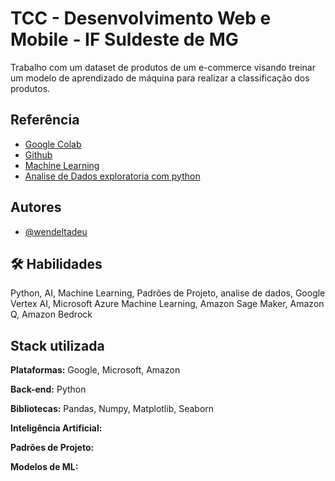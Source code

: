 # TCC - Desenvolvimento Web e Mobile - IF Suldeste de MG

Trabalho com um dataset de produtos de um e-commerce visando treinar um modelo de aprendizado de máquina para realizar a classificação dos produtos.

## Referência

 - [Google Colab](https://colab.research.google.com/notebooks/intro.ipynb#scrollTo=GJBs_flRovLc)
 - [Github](https://github.com/GoogleCloudPlatform/training-data-analyst/blob/master/courses/machine_learning/deepdive2/launching_into_ml/solutions/improve_data_quality.ipynb)
 - [Machine Learning]( https://github.com/GoogleCloudPlatform/ml-design-patterns/blob/master/03_problem_representation/pipeline.png)
  - [Analise de Dados exploratoria com python](https://partner.cloudskillsboost.google/?locale=pt_BR)
## Autores

- [@wendeltadeu](https://github.com/wtnscti)

## 🛠 Habilidades
Python, AI, Machine Learning, Padrões de Projeto, analise de dados, Google Vertex AI, Microsoft Azure Machine Learning, Amazon Sage Maker, Amazon Q, Amazon Bedrock


## Stack utilizada

**Plataformas:** Google, Microsoft, Amazon

**Back-end:** Python

**Bibliotecas:** Pandas, Numpy, Matplotlib, Seaborn

**Inteligência Artificial:** 

**Padrões de Projeto:** 

**Modelos de ML:**





